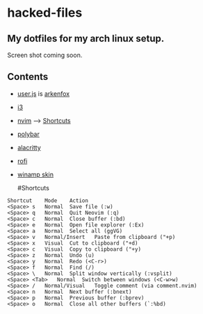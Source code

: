 # hacked-files

## My dotfiles for my arch linux setup.

Screen shot coming soon.

## Contents

- [user.js](user.js) is [arkenfox](https://github.com/arkenfox/user.js)
- [i3](i3)
- [nvim](init.lua) --> [Shortcuts](#Shortcuts)
- [polybar](polybar)
- [alacritty](alacritty)
- [rofi](rofi)
- [winamp skin](winamp)

  #Shortcuts

```
Shortcut	Mode	Action
<Space> s	Normal	Save file (:w)
<Space> q	Normal	Quit Neovim (:q)
<Space> c	Normal	Close buffer (:bd)
<Space> e	Normal	Open file explorer (:Ex)
<Space> a	Normal	Select all (ggVG)
<Space> v	Normal/Insert	Paste from clipboard ("+p)
<Space> x	Visual	Cut to clipboard ("+d)
<Space> c	Visual	Copy to clipboard ("+y)
<Space> z	Normal	Undo (u)
<Space> y	Normal	Redo (<C-r>)
<Space> f	Normal	Find (/)
<Space> \	Normal	Split window vertically (:vsplit)
<Space> <Tab>	Normal	Switch between windows (<C-w>w)
<Space> /	Normal/Visual	Toggle comment (via comment.nvim)
<Space> n	Normal	Next buffer (:bnext)
<Space> p	Normal	Previous buffer (:bprev)
<Space> o	Normal	Close all other buffers (`:%bd)
```
